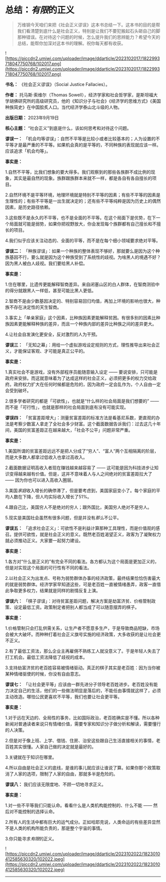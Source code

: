 # 总结：*有限*的正义

> 万维钢今天咱们来把《社会正义谬误》这本书总结一下。这本书的目的是帮我们看清楚到底什么是社会正义，特别是让我们不要犯搬起石头砸自己的脚那种错误。在对待这个问题的时候，怎么提升我们的思辨能力？希望今天的总结，能帮你加深对这本书的理解。祝你每天都有收获。

![https://piccdn2.umiwi.com/uploader/image/ddarticle/2023102017/1822993718047750768/102017.png](https://piccdn2.umiwi.com/uploader/image/ddarticle/2023102017/1822993718047750768/102017.png)

 **书名：** 《社会正义谬误》（Social Justice Fallacies）。

 **作者：** 托马斯·索维尔（Thomas Sowell），经济学家和社会哲学家，是斯坦福大学胡佛研究所的高级研究员，他的《知识分子与社会》《经济学的思维方式》《美国种族简史》在中国脍炙人口。当代经济学泰山北斗级的人物。

 **出版日期：** 2023年9月19日

 **核心主题：** “社会正义”到底是什么，该如何思考和对待这个问题。

 **谬误一：** 「机会均等谬误」：自然不平等是比较小或者比较基本的；人为设置的不平等才是最严重的不平等。如果机会真的是平等的，不同种族的表现就应该一样。应该追求「机会均等」。

 **事实是：**

1.自然不平等，比我们想象的要大得多。我们观察到的那些各族群不成比例的现象，其实是最自然的现象。族群跟族群本来就不一样，都是各自有各自擅长的项目。

2.自然环境不是平等环境，地理环境就是特别不平等的因素；有些不平等的因素是生理性的；有些不平等是一出生就决定的；还有些不平等纯粹是因为历史上的偶然因素，是历史路径依赖。

3.这些既不是永久的不平等，也不是全面的不平等。在这个局面下是优势，在下一个局面就可能是弱势，如果你把视野放大，你会发现每个族群都有自己擅长和不擅长的项目。

4.我们似乎应该关注动态的、全面的平等，而不是在每个细小领域要求绝对平等。

 **谬误二：** 「种族谬误」：如果一个种族的整体表现不够好，那就要么是因为这个种族基因不行，要么就是因为这个种族受到了系统性的歧视。为啥黑人的境遇不好？因为黑人被白人歧视。我们要给黑人补偿。

 **事实是：**

1.住在哪里，比遗传更能解释智商差异。来自闭塞山区的白人群体，在智商测验中的得分就跟黑人一样低，甚至可能比黑人更低。

2.智商不是由少数基因决定的、特别容易回归均值，再加上环境的影响也很大，种族不存在决定性的天生智商。

3.事实上「单亲家庭」这个因素，比种族因素更能解释贫困。有很多别的因素比种族因素更能解释种族的差异，而且一个种族内部的差异比种族之间的差异更大。

4.让社会自发演化更安全，反对激烈的人为干预。

 **谬误三：** 「无知之幕」：用给一个虚拟游戏设定规则的方式，理性推导出来社会正义，才能保证客观、才可能是真正公平的。

 **事实是：**

1.真实社会不是游戏，没有外部程序员能随意输入设定 —— 要说安排，只可能是政府来安排。而这就意味着为了达成这样的社会正义，必须把更多的权力交给政府。政府权力扩大在任何时候都是危险的，因为政府一定会乱作为，个人自由一定会受到破坏。

2.很多学者研究的都是「可欲性」，也就是“什么样的社会局面是我们想要的” —— 而不是「可行性」，也就是那样的社会局面到底有没有可能实现。

 **谬误四：** 「贫富差距增大」：测量贫富差距的标准方法是看基尼系数，更直观的办法是考察少数富人拿走了全社会多少财富。这个截面数据告诉我们：过去这几十年间，美国的贫富差距正在越来越大，「社会不公平」问题非常严重。

 **事实是：**

1.美国所谓的贫富差距远远不是把人分成了“穷人”、“富人”两个互相隔离的阶层，而是大多数人都拿过低收入也拿过高收入。

2.截面数据证明高收入者现在赚钱越来越容易了 —— 这可能是因为科技进步让知识变得越来越有价值。但是，这并不意味着人与人之间绝对的贫富差距拉大了 —— 因为你也可以进入高收入圈层。

3.美国*家庭*收入增长的确停滞了，但是要考虑到，美国家庭变小了。每个家庭的平均人数在下降，但人均实际收入增长了51%。

4.跟自己比，美国穷人不是绝对的穷人；跟外国比，美国穷人绝对不是穷人。

5.现实是美国社会虽然有很多问题，但是并没有*那么*不公平。

 **谬误五：** 「追求社会正义」：可欲性不是利益计算那种工具理性，而是价值观的感召。提供可欲性，就是社会正义的意义。既然老百姓渴望正义，政客为了凝聚权力就必须推动正义。大家要一起努力建设。

 **事实是：**

1.各方对“什么是正义的”有完全不同的看法。各方都认为这个局面是更加正义的，但是对实现这个局面的可行性有不同的看法。

2.以社会正义为出发点、号称为弱势群体办事的经济政策，最终结果恰恰伤害最大的就是弱势群体。经济学家早知道这些，可是老百姓一直被情绪愚弄，政客一直借此争取更多权力，结果就是同样的剧情反复上演。

 **谬误六：** 「棋子谬误」：对待贫富差距问题，解决方案是劫富济贫、价格管制政策、设定最低工资。政策制定者把别人都当成了可以随意摆弄的棋子。

 **事实是：**

1.价格管制只会打乱供需关系，让生产者不愿意多生产，于是导致商品短缺，市场会被大大破坏。而种种打着社会正义旗号实施的经济政策，大多收获的是让社会更不正义。

2.有了最低工资法，那么企业主再雇佣不熟练工人就没意义了。于是年轻人失去了打工机会。最低工资法降低了歧视的成本。

3.支持劫富济贫的老百姓容易被情绪驱动。真正的棋子其实是老百姓：因为当你被某种情绪驱使的时候，你没有自由意志。

 **谬误七：** 「让社会更平等」应该由一群先进分子领导老百姓进步。老百姓没有能力决定自己的生活，他们的一些做法明显是落后的，不能任由事情就这样了，必须主动改造。哪怕公民更喜欢不平等，我们也要让社会更平等。

 **事实是：**

1.对于远在天边的、全局性的事务，比如国际政治，老百姓确实是不懂。所以各种新闻对普通读者来说只有情绪价值，需要专家和知识分子做分析和解读，需要懂行的人决策。

2.但是对于像上班、上学、借钱、住房、治安这些跟自己生活直接相关的事情，老百姓其实很懂。人家自己做的决定就是最好的。

3.关键就在于知识在哪里。

4.所以自由是社会正义的底线，是谁的事儿就应该让谁说了算。如果你那个政策取消了人家的选项，限制了人家的自由，那就多半是危险的。

 **谬误八：** 我们应该无限度地、不顾一切地寻求正义。

 **事实是：**

1.对一些不平等我们只能认命。看看什么是人类机构能控制的、什么不能 —— 然后对不能控制的选择认命。

2.所有人的生活中都有巨大的运气成分。正如哈耶克说，人类命运的有些差异显然不是人类的机构所能负责的，那是整个宇宙的事情。

3.你只能寻求*有限*的正义。

![https://piccdn2.umiwi.com/uploader/image/ddarticle/2023102022/1823010412585630320/102022.jpeg](https://piccdn2.umiwi.com/uploader/image/ddarticle/2023102022/1823010412585630320/102022.jpeg)

---
